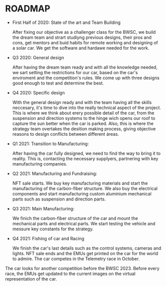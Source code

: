 # ROADMAP

* First Half of 2020: State of the art and Team Building

   After fixing our objective as a challenger class for the BWSC, we build the dream team and strart studiyng previous designs, their pros and cons, get mentors and buid habits for remote working and designing of a solar car. We get the software and hardawe needed for the work.

* Q3 2020: General design

  After having the dream team ready and with all the knowledge needed, we sart setting the restrictions for our car, based on the car's enviroment and the competition's rules. We come up with three designs good enough to test and determine the best.
  
* Q4 2020: Specific design

  With the general design ready and with the team having all the skills neccesary, it's time to dive into the really technical aspect of the project. This is where we think about erery possible detail of the car, from the suspension and direction systems to the hinge wich opens our roof to capture the sun better when the car is parked. Also, this is where the strategy team overtakes the desition making process, giving objective reasons to design conflicts between different áreas.

* Q1 2021: Transition to Manufacturing:

  After having the car fully designed, we need to find the way to bring it to reality. This is, contacting the necessary supplyers, partnering with key manufacturing companies.
  
* Q2 2021: Manufacturing and Fundraising:
  
  NFT sale starts. We buy key manufacturing materials and start the manufacturing of the carbon-fiber structure. We also buy the electrical components and start manufacturing custom aluminium mechanical parts such as suspension and direction parts.

* Q3 2021: Main Manufacturing: 

   We finich the carbon-fiber structure of the car and mount the mechanical parts and electrical parts.
   We start testing the vehicle and messure key constants for the strategy.

* Q4 2021: Fishing of car and Racing
   
   We finish the car's last details such as the control systems, cameras and lights.
   NFT sale ends and the EMUs get printed on the car for the world to admire.
   The car competes in the Telemetry race in October.
   
The car looks for another competition before the BWSC 2023. Before every race, the EMUs get updated to the current images on the virtual representation of the car.


